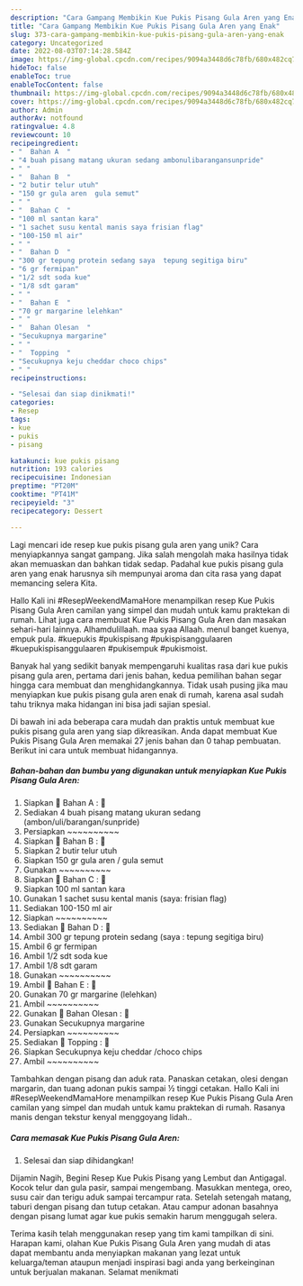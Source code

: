 ```yaml
---
description: "Cara Gampang Membikin Kue Pukis Pisang Gula Aren yang Enak"
title: "Cara Gampang Membikin Kue Pukis Pisang Gula Aren yang Enak"
slug: 373-cara-gampang-membikin-kue-pukis-pisang-gula-aren-yang-enak
category: Uncategorized
date: 2022-08-03T07:14:28.584Z
image: https://img-global.cpcdn.com/recipes/9094a3448d6c78fb/680x482cq70/kue-pukis-pisang-gula-aren-foto-resep-utama.jpg
hideToc: false
enableToc: true
enableTocContent: false
thumbnail: https://img-global.cpcdn.com/recipes/9094a3448d6c78fb/680x482cq70/kue-pukis-pisang-gula-aren-foto-resep-utama.jpg
cover: https://img-global.cpcdn.com/recipes/9094a3448d6c78fb/680x482cq70/kue-pukis-pisang-gula-aren-foto-resep-utama.jpg
author: Admin
authorAv: notfound
ratingvalue: 4.8
reviewcount: 10
recipeingredient:
- "  Bahan A  "
- "4 buah pisang matang ukuran sedang ambonulibarangansunpride"
- " "
- "  Bahan B  "
- "2 butir telur utuh"
- "150 gr gula aren  gula semut"
- " "
- "  Bahan C  "
- "100 ml santan kara"
- "1 sachet susu kental manis saya frisian flag"
- "100-150 ml air"
- " "
- "  Bahan D  "
- "300 gr tepung protein sedang saya  tepung segitiga biru"
- "6 gr fermipan"
- "1/2 sdt soda kue"
- "1/8 sdt garam"
- " "
- "  Bahan E  "
- "70 gr margarine lelehkan"
- " "
- "  Bahan Olesan  "
- "Secukupnya margarine"
- " "
- "  Topping  "
- "Secukupnya keju cheddar choco chips"
- " "
recipeinstructions:

- "Selesai dan siap dinikmati!"
categories:
- Resep
tags:
- kue
- pukis
- pisang

katakunci: kue pukis pisang 
nutrition: 193 calories
recipecuisine: Indonesian
preptime: "PT20M"
cooktime: "PT41M"
recipeyield: "3"
recipecategory: Dessert

---
```





Lagi mencari ide resep kue pukis pisang gula aren yang unik? Cara menyiapkannya sangat gampang. Jika salah mengolah maka hasilnya tidak akan memuaskan dan bahkan tidak sedap. Padahal kue pukis pisang gula aren yang enak harusnya sih mempunyai aroma dan cita rasa yang dapat memancing selera Kita.





Hallo Kali ini #ResepWeekendMamaHore menampilkan resep Kue Pukis Pisang Gula Aren camilan yang simpel dan mudah untuk kamu praktekan di rumah. Lihat juga cara membuat Kue Pukis Pisang Gula Aren dan masakan sehari-hari lainnya. Alhamdulillaah. maa syaa Allaah. menul banget kuenya, empuk pula. #kuepukis #pukispisang #pukispisanggulaaren #kuepukispisanggulaaren #pukisempuk #pukismoist.

Banyak hal yang sedikit banyak mempengaruhi kualitas rasa dari kue pukis pisang gula aren, pertama dari jenis bahan, kedua pemilihan bahan segar hingga cara membuat dan menghidangkannya. Tidak usah pusing jika mau menyiapkan kue pukis pisang gula aren enak di rumah, karena asal sudah tahu triknya maka hidangan ini bisa jadi sajian spesial.






Di bawah ini ada beberapa cara mudah dan praktis untuk membuat kue pukis pisang gula aren yang siap dikreasikan. Anda dapat membuat Kue Pukis Pisang Gula Aren memakai 27 jenis bahan dan 0 tahap pembuatan. Berikut ini cara untuk membuat hidangannya.

<!--inarticleads1-->

##### Bahan-bahan dan bumbu yang digunakan untuk menyiapkan Kue Pukis Pisang Gula Aren:

1. Siapkan  🌾 Bahan A : 🌾
1. Sediakan 4 buah pisang matang ukuran sedang (ambon/uli/barangan/sunpride)
1. Persiapkan  ~~~~~~~~~~
1. Siapkan  🌾 Bahan B : 🌾
1. Siapkan 2 butir telur utuh
1. Siapkan 150 gr gula aren / gula semut
1. Gunakan  ~~~~~~~~~~
1. Siapkan  🌾 Bahan C : 🌾
1. Siapkan 100 ml santan kara
1. Gunakan 1 sachet susu kental manis (saya: frisian flag)
1. Sediakan 100-150 ml air
1. Siapkan  ~~~~~~~~~~
1. Sediakan  🌾 Bahan D : 🌾
1. Ambil 300 gr tepung protein sedang (saya : tepung segitiga biru)
1. Ambil 6 gr fermipan
1. Ambil 1/2 sdt soda kue
1. Ambil 1/8 sdt garam
1. Gunakan  ~~~~~~~~~~
1. Ambil  🌾 Bahan E : 🌾
1. Gunakan 70 gr margarine (lelehkan)
1. Ambil  ~~~~~~~~~~
1. Gunakan  🌾 Bahan Olesan : 🌾
1. Gunakan Secukupnya margarine
1. Persiapkan  ~~~~~~~~~~
1. Sediakan  🌾 Topping : 🌾
1. Siapkan Secukupnya keju cheddar /choco chips
1. Ambil  ~~~~~~~~~~


Tambahkan dengan pisang dan aduk rata. Panaskan cetakan, olesi dengan margarin, dan tuang adonan pukis sampai ½ tinggi cetakan. Hallo Kali ini #ResepWeekendMamaHore menampilkan resep Kue Pukis Pisang Gula Aren camilan yang simpel dan mudah untuk kamu praktekan di rumah. Rasanya manis dengan tekstur kenyal menggoyang lidah.. 

<!--inarticleads2-->

##### Cara memasak Kue Pukis Pisang Gula Aren:


1. Selesai dan siap dihidangkan!

Dijamin Nagih, Begini Resep Kue Pukis Pisang yang Lembut dan Antigagal. Kocok telur dan gula pasir, sampai mengembang. Masukkan mentega, oreo, susu cair dan terigu aduk sampai tercampur rata. Setelah setengah matang, taburi dengan pisang dan tutup cetakan. Atau campur adonan basahnya dengan pisang lumat agar kue pukis semakin harum menggugah selera. 

Terima kasih telah menggunakan resep yang tim kami tampilkan di sini. Harapan kami, olahan Kue Pukis Pisang Gula Aren yang mudah di atas dapat membantu anda menyiapkan makanan yang lezat untuk keluarga/teman ataupun menjadi inspirasi bagi anda yang berkeinginan untuk berjualan makanan. Selamat menikmati
